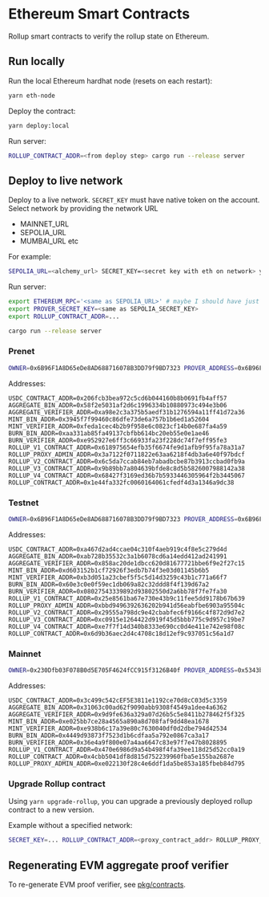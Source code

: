 # Ethereum Smart Contracts

Rollup smart contracts to verify the rollup state on Ethereum.

## Run locally

Run the local Ethereum hardhat node (resets on each restart):

```bash
yarn eth-node
```

Deploy the contract:

```bash
yarn deploy:local
```

Run server:

```bash
ROLLUP_CONTRACT_ADDR=<from deploy step> cargo run --release server
```


## Deploy to live network

Deploy to a live network. `SECRET_KEY` must have native token on the account. Select network by providing
the network URL

* MAINNET_URL
* SEPOLIA_URL
* MUMBAI_URL
etc

For example:

```bash
SEPOLIA_URL=<alchemy_url> SECRET_KEY=<secret key with eth on network> yarn deploy -- --network sepolia
```

Run server:

```bash
export ETHEREUM_RPC='<same as SEPOLIA_URL>' # maybe I should have just used the same env var names for hardhat deploy
export PROVER_SECRET_KEY=<same as SEPOLIA_SECRET_KEY>
export ROLLUP_CONTRACT_ADDR=...

cargo run --release server
```


### Prenet

```bash
OWNER=0x6B96F1A8D65eDe8AD688716078B3DD79f9BD7323 PROVER_ADDRESS=0x6B96F1A8D65eDe8AD688716078B3DD79f9BD7323 VALIDATORS=0x6B96F1A8D65eDe8AD688716078B3DD79f9BD7323 AMOY_URL=<ETH_RPC> SECRET_KEY=<SECRET_KEY> GAS_PRICE_GWEI=2 yarn deploy -- --network amoy
```

Addresses:

```
USDC_CONTRACT_ADDR=0x206fcb3bea972c5cd6b044160b8b0691fb4aff57
AGGREGATE_BIN_ADDR=0x58f2e5031af2d6c1996334b10880973c494e3b06
AGGREGATE_VERIFIER_ADDR=0xa98e2c3a375b5aedf31b1276594a11ff41d72a36
MINT_BIN_ADDR=0x3945f7f99460c86dfe73de6a757b1b6ed1a52604
MINT_VERIFIER_ADDR=0xfeda1cec4b2b9f958e6c0823cf14b0e687fa4a59
BURN_BIN_ADDR=0xaa331ab85fa49137cbfbb614bc20eb55e0e1ae46
BURN_VERIFIER_ADDR=0xe952927e6ff3c66933fa23f228dc74f7eff95fe3
ROLLUP_V1_CONTRACT_ADDR=0x618975654efb35f6674fe9d1afb9f95fa78a31a7
ROLLUP_PROXY_ADMIN_ADDR=0x3a7122f0711822e63aa6218f4db3a6e40f97bdcf
ROLLUP_V2_CONTRACT_ADDR=0x6c5da7ccab84eb7abadbcbe87b3913ccbad0fb9a
ROLLUP_V3_CONTRACT_ADDR=0x9b89bb7a804639bfde8c8d5b5826007988142a38
ROLLUP_V4_CONTRACT_ADDR=0x68427f3169ed36b7b5933446305964f2b3445067
ROLLUP_CONTRACT_ADDR=0x1e44fa332fc0060164061cfedf4d3a1346a9dc38
```

### Testnet

```bash
OWNER=0x6B96F1A8D65eDe8AD688716078B3DD79f9BD7323 PROVER_ADDRESS=0x6B96F1A8D65eDe8AD688716078B3DD79f9BD7323 VALIDATORS=0x6B96F1A8D65eDe8AD688716078B3DD79f9BD7323 AMOY_URL=<ETH_RPC> SECRET_KEY=<SECRET_KEY> GAS_PRICE_GWEI=2 yarn deploy -- --network amoy
```

Addresses:

```
USDC_CONTRACT_ADDR=0xa467d2ad4ccae04c310f4aeb919c4f8e5c279d4d
AGGREGATE_BIN_ADDR=0xab728b35532c3a1b6078cd6a14edd412ad241991
AGGREGATE_VERIFIER_ADDR=0x858ac20de1dbcc620d81677721bbe6f9e2f27c15
MINT_BIN_ADDR=0xd603152b1cf72926f3edb7b74f3e03d01145b6b5
MINT_VERIFIER_ADDR=0xb3d051a23cbef5f5c5d14d3259c43b1c771a66f7
BURN_BIN_ADDR=0x60e3c0e0f59ec1db069a82c32ddd8f4f139d67a2
BURN_VERIFIER_ADDR=0x08027543339892d93802550d2a6bb78f7fe7fa30
ROLLUP_V1_CONTRACT_ADDR=0x25e8561ba67e730e43b9c11fee5dd9178b67b639
ROLLUP_PROXY_ADMIN_ADDR=0xbbd9496392636202b941d56eabfbe6903a95504c
ROLLUP_V2_CONTRACT_ADDR=0x29555a798dc9e42cbabfec6f9166c4f872d9d7e2
ROLLUP_V3_CONTRACT_ADDR=0xc0915e1264422d919f45d5bbb775c9d957c19be7
ROLLUP_V4_CONTRACT_ADDR=0xe7f7f14d340b8333e690cc0d4e411e742e98f08c
ROLLUP_CONTRACT_ADDR=0x6d9b36aec2d4c4708c18d12ef9c937051c56a1d7
```

### Mainnet

```bash
OWNER=0x230Dfb03F078B0d5E705F4624fCC915f3126B40f PROVER_ADDRESS=0x5343b904bf837befb2f5a256b0cd5fbf30503d38 VALIDATORS=0x41582701cb3117680687df80bd5a2ca971bda964,0x75eadc4a85ee07e3b60610dc383eab1b27b1c4c1,0x53b385c35d7238d44dfd591eee94fee83f6711de,0x05dc3d71e2a163e6926956bc0769c5cb8a6b9d1a,0x581c5d92e35e51191a982ebd803f92742e3c9fe3,0xbb82aef611b513965371b3d33c4d3b6c8b926f24,0xeacb0b7e37709bafb4204c0c31a2919212049975,0xf9d65db5f8952bee5ea990df79a0032eda0752b7,0x662b7930b201fbe11bcef3cdef6e8f2c8ed4983a,0x68a78d978497b0a87ff8dbeaffae8e68ad4c39dc POLYGON_URL=<ETH_RPC> SECRET_KEY=<SECRET_KEY> yarn deploy -- --network polygon
```

Addresses:

```
USDC_CONTRACT_ADDR=0x3c499c542cEF5E3811e1192ce70d8cC03d5c3359
AGGREGATE_BIN_ADDR=0x31063c00ad62f9090abb9308f4549a1dee4a6362
AGGREGATE_VERIFIER_ADDR=0x9d9fe636a329a07d26b5c5e8411b278462f5f325
MINT_BIN_ADDR=0xe025bb7ce28a4565a890a8d708faf9dd48ea1678
MINT_VERIFIER_ADDR=0xe938b6c17a39e80c7630040df0d2dbe794d42534
BURN_BIN_ADDR=0x4449d93873f7523d1b6cdfaa5a792e0867ca3a17
BURN_VERIFIER_ADDR=0x36e4a9f800e07a4aa6647c83e97f7e47b8028895
ROLLUP_V1_CONTRACT_ADDR=0x470e6986d9a54b498f4fa39ee118d25d52cc0a19
ROLLUP_CONTRACT_ADDR=0x4cbb5041df8d815d752239960fba5e155ba2687e
ROLLUP_PROXY_ADMIN_ADDR=0xe022130f28c4e6ddf1da5be853a185fbeb84d795
```


### Upgrade Rollup contract

Using `yarn upgrade-rollup`, you can upgrade a previously deployed rollup contract to a new version.

Example without a specified network:

```bash
SECRET_KEY=... ROLLUP_CONTRACT_ADDR=<proxy_contract_addr> ROLLUP_PROXY_ADMIN_ADDR=<proxy_admin_contract_addr> yarn upgrade-rollup
```

## Regenerating EVM aggregate proof verifier

To re-generate EVM proof verifier, see [pkg/contracts](/pkg/prover).
